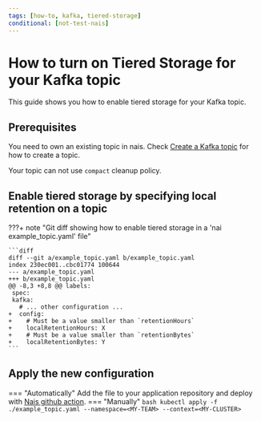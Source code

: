 ```yaml
---
tags: [how-to, kafka, tiered-storage]
conditional: [not-test-nais]
---
```


# How to turn on Tiered Storage for your Kafka topic

This guide shows you how to enable tiered storage for your Kafka topic.

## Prerequisites

You need to own an existing topic in nais.
Check [Create a Kafka topic](create.md) for how to create a topic.

Your topic can not use `compact` cleanup policy.

## Enable tiered storage by specifying local retention on a topic

???+ note "Git diff showing how to enable tiered storage in a 'nai example_topic.yaml' file"

    ```diff
    diff --git a/example_topic.yaml b/example_topic.yaml
    index 230ec001..cbc01774 100644
    --- a/example_topic.yaml
    +++ b/example_topic.yaml
    @@ -8,3 +8,8 @@ labels:
     spec:
     kafka:
       # ... other configuration ...
    +  config:
    +    # Must be a value smaller than `retentionHours`
    +    localRetentionHours: X
    +    # Must be a value smaller than `retentionBytes`
    +    localRetentionBytes: Y
    ```

## Apply the new configuration
=== "Automatically"
    Add the file to your application repository and deploy with [Nais github action](../../../build/how-to/build-and-deploy.md).
=== "Manually"
    ```bash
    kubectl apply -f ./example_topic.yaml --namespace=<MY-TEAM> --context=<MY-CLUSTER>
    ```
